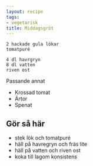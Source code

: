```yaml
---
layout: recipe
tags:
- vegetarisk
title: Middagsgröt
---
```



```
2 hackade gula lökar
tomatpuré

4 dl havrgryn
8 dl vatten
riven ost
```
Passande annat
* Krossad tomat
* Ärtor
* Spenat

## Gör så här
* stek lök och tomatpuré
* häll på havregryn och fräs lite
* häll på vatten och riven ost
* koka till lagom konsistens
